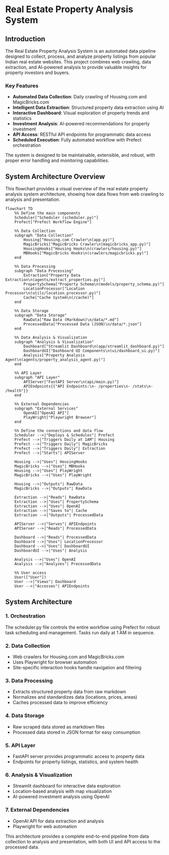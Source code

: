 # Real Estate Property Analysis System

## Introduction

The Real Estate Property Analysis System is an automated data pipeline designed to collect, process, and analyze property listings from popular Indian real estate websites. This project combines web crawling, data extraction, and AI-powered analysis to provide valuable insights for property investors and buyers.

### Key Features
- **Automated Data Collection**: Daily crawling of Housing.com and MagicBricks.com
- **Intelligent Data Extraction**: Structured property data extraction using AI
- **Interactive Dashboard**: Visual exploration of property trends and statistics
- **Investment Analysis**: AI-powered recommendations for property investment
- **API Access**: RESTful API endpoints for programmatic data access
- **Scheduled Execution**: Fully automated workflow with Prefect orchestration

The system is designed to be maintainable, extensible, and robust, with proper error handling and monitoring capabilities.

## System Architecture Overview

This flowchart provides a visual overview of the real estate property analysis system architecture, showing how data flows from web crawling to analysis and presentation.

```mermaid
flowchart TD
    %% Define the main components
    Scheduler["Scheduler (scheduler.py)"]
    Prefect["Prefect Workflow Engine"]
    
    %% Data Collection
    subgraph "Data Collection"
        Housing["Housing.com Crawler\n(app.py)"]
        MagicBricks["MagicBricks Crawler\n(magicbricks_app.py)"]
        HousingHooks["Housing Hooks\n(crawlers/housing.py)"]
        MBHooks["MagicBricks Hooks\n(crawlers/magicbricks.py)"]
    end
    
    %% Data Processing
    subgraph "Data Processing"
        Extraction["Property Data Extraction\n(agents/extract_properties.py)"]
        PropertySchema["Property Schema\n(models/property_schema.py)"]
        LocationProcessor["Location Processor\n(utils/location_processor.py)"]
        Cache["Cache System\n(/cache)"]
    end
    
    %% Data Storage
    subgraph "Data Storage"
        RawData["Raw Data (Markdown)\n/data/*.md"]
        ProcessedData["Processed Data (JSON)\n/data/*.json"]
    end
    
    %% Data Analysis & Visualization
    subgraph "Analysis & Visualization"
        Dashboard["Streamlit Dashboard\n(app/streamlit_dashboard.py)"]
        DashboardUI["Dashboard UI Components\n(ui/dashboard_ui.py)"]
        Analysis["Property Analysis Agent\n(agents/property_analysis_agent.py)"]
    end
    
    %% API Layer
    subgraph "API Layer"
        APIServer["FastAPI Server\n(api/main.py)"]
        APIEndpoints{{"API Endpoints:\n- /properties\n- /stats\n- /health"}}
    end
    
    %% External Dependencies
    subgraph "External Services"
        OpenAI["OpenAI API"]
        PlayWright["Playwright Browser"]
    end
    
    %% Define the connections and data flow
    Scheduler -->|"Deploys & Schedules"| Prefect
    Prefect -->|"Triggers Daily at 1AM"| Housing
    Prefect -->|"Triggers Daily"| MagicBricks
    Prefect -->|"Triggers Daily"| Extraction
    Prefect -->|"Starts"| APIServer
    
    Housing -->|"Uses"| HousingHooks
    MagicBricks -->|"Uses"| MBHooks
    Housing -->|"Uses"| PlayWright
    MagicBricks -->|"Uses"| PlayWright
    
    Housing -->|"Outputs"| RawData
    MagicBricks -->|"Outputs"| RawData
    
    Extraction -->|"Reads"| RawData
    Extraction -->|"Uses"| PropertySchema
    Extraction -->|"Uses"| OpenAI
    Extraction -->|"Saves to"| Cache
    Extraction -->|"Outputs"| ProcessedData
    
    APIServer -->|"Serves"| APIEndpoints
    APIServer -->|"Reads"| ProcessedData
    
    Dashboard -->|"Reads"| ProcessedData
    Dashboard -->|"Uses"| LocationProcessor
    Dashboard -->|"Uses"| DashboardUI
    DashboardUI -->|"Uses"| Analysis
    
    Analysis -->|"Uses"| OpenAI
    Analysis -->|"Analyzes"| ProcessedData
    
    %% User access
    User(["User"])
    User -->|"Views"| Dashboard
    User -->|"Accesses"| APIEndpoints
```

## System Architecture

### 1. Orchestration
The scheduler.py file controls the entire workflow using Prefect for robust task scheduling and management. Tasks run daily at 1 AM in sequence.

### 2. Data Collection
- Web crawlers for Housing.com and MagicBricks.com
- Uses Playwright for browser automation
- Site-specific interaction hooks handle navigation and filtering

### 3. Data Processing
- Extracts structured property data from raw markdown
- Normalizes and standardizes data (locations, prices, areas)
- Caches processed data to improve efficiency

### 4. Data Storage
- Raw scraped data stored as markdown files
- Processed data stored in JSON format for easy consumption

### 5. API Layer
- FastAPI server provides programmatic access to property data
- Endpoints for property listings, statistics, and system health

### 6. Analysis & Visualization
- Streamlit dashboard for interactive data exploration
- Location-based analysis with map visualization
- AI-powered investment analysis using OpenAI

### 7. External Dependencies
- OpenAI API for data extraction and analysis
- Playwright for web automation

This architecture provides a complete end-to-end pipeline from data collection to analysis and presentation, with both UI and API access to the processed data.